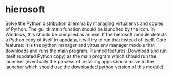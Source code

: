 # hierosoft
Solve the Python distribution dilemma by managing virtualenvs and copies of Python. The gui_tk main function should be launched by the icon. In Windows, this should be compiled as an exe. If the hierosoft module detects a Python copy of itself in appdata, it will try to run that instead of itself. Core features: It is the python manager and virtualenv manager module that downloads and runs the main program. Planned features: Download and run itself (updated Python copy) as the main program which should run the launcher (eventually the process of installing apps should move to the launcher which should use the downloaded python version of this module).
